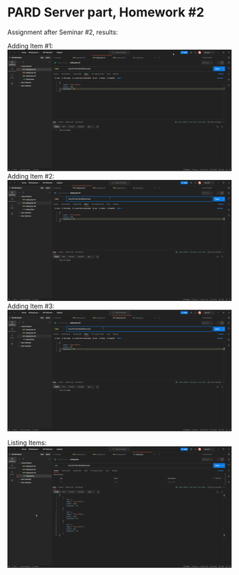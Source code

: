 # PARD Server part, Homework #2
Assignment after Seminar #2, results:

<!-- ![Adding Item #1]("./screenshots/2023-10-02 18 43 41.png")

![Adding Item #2]("./screenshots/2023-10-02 18 43 53.png")

![Adding Item #3]("./screenshots/2023-10-02 18 44 02.png")

![Listing Items](./screenshots/2023-10-02 18 44 15.png) -->

Adding Item #1:
<img src="./screenshots/2023-10-02 18 43 41.png">
Adding Item #2:
<img src="./screenshots/2023-10-02 18 43 53.png">
Adding Item #3:
<img src="./screenshots/2023-10-02 18 44 02.png">

Listing Items:
<img src="./screenshots/2023-10-02 18 44 15.png">